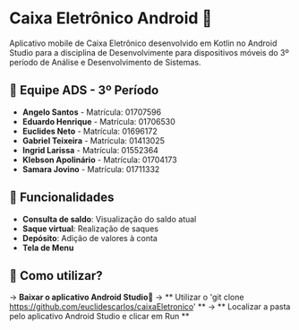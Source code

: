 # Caixa Eletrônico Android 🏧

Aplicativo mobile de Caixa Eletrônico desenvolvido em Kotlin no Android Studio para a disciplina de Desenvolvimente para dispositivos móveis do 3º período de Análise e Desenvolvimento de Sistemas.

## 👥 Equipe ADS - 3º Período

- **Angelo Santos** - Matrícula: 01707596
- **Eduardo Henrique** - Matrícula: 01706530
- **Euclides Neto** - Matrícula: 01696172
- **Gabriel Teixeira** - Matrícula: 01413025
- **Ingrid Larissa** - Matrícula: 01552364
- **Klebson Apolinário** - Matrícula: 01704173
- **Samara Jovino** - Matrícula: 01711332

## 🚀 Funcionalidades

- **Consulta de saldo**: Visualização do saldo atual
- **Saque virtual**: Realização de saques 
- **Depósito**: Adição de valores à conta 
- **Tela de Menu**


## 🚀 Como utilizar?

-> **Baixar o aplicativo Android Studio🤖**
-> ** Utilizar o 'git clone https://github.com/euclidescarlos/caixaEletronico' **
-> ** Localizar a pasta pelo aplicativo Android Studio e clicar em Run **
